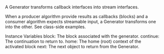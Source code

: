 A Generator transforms callback interfaces into stream interfaces. When a producer algorithm provide results as callbacks (blocks) and a consumer algorithm expects streamable input, a Generator transforms one into the other. See class-side examples.Instance Variables	block:		<BlockClosure> The block associated with the generator.	continue:	<MethodContext>	The continuation to return to.	home:		<MethodContext>	The home (root) context of the activated block	next:		<Object>		The next object to return from the Generator.